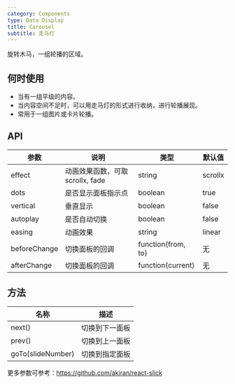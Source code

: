 ```yaml
---
category: Components
type: Data Display
title: Carousel
subtitle: 走马灯
---
```


旋转木马，一组轮播的区域。

## 何时使用

- 当有一组平级的内容。
- 当内容空间不足时，可以用走马灯的形式进行收纳，进行轮播展现。
- 常用于一组图片或卡片轮播。

## API

| 参数             | 说明                                         | 类型     | 默认值                          |
|------------------|----------------------------------------------|----------|---------------------------------|
| effect           | 动画效果函数，可取 scrollx, fade | string | scrollx |
| dots | 是否显示面板指示点 | boolean   | true |
| vertical | 垂直显示 | boolean   | false |
| autoplay | 是否自动切换 | boolean   | false |
| easing | 动画效果 | string   | linear |
| beforeChange      | 切换面板的回调                              | function(from, to) | 无 |
| afterChange       | 切换面板的回调                              | function(current)  | 无 |

## 方法

| 名称 | 描述 |
|------|-------------|
| next() | 切换到下一面板 |
| prev() | 切换到上一面板 |
| goTo(slideNumber) | 切换到指定面板 |

更多参数可参考：https://github.com/akiran/react-slick
